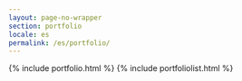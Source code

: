 ```yaml
---
layout: page-no-wrapper
section: portfolio
locale: es
permalink: /es/portfolio/
---
```


{% include portfolio.html %}
{% include portfoliolist.html %}
